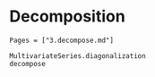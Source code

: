 # Decomposition

```@index
Pages = ["3.decompose.md"]
```

```@docs 
MultivariateSeries.diagonalization
decompose 
```



